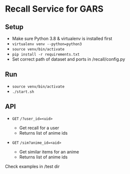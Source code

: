 # Recall Service for GARS

## Setup

- Make sure Python 3.8 & virtualenv is installed first
- `virtualenv venv --python=python3`
- `source venv/bin/activate`
- `pip install -r requirements.txt`
- Set correct path of dataset and ports in /recall/config.py
## Run

- `source venv/bin/activate`
- `./start.sh`

## API

- `GET` `/?user_id=<uid>`
    - Get recall for a user
    - Returns list of anime ids

- `GET` `/sim?anime_id=<aid>`
    - Get similar items for an anime
    - Returns list of anime ids

Check examples in /test dir